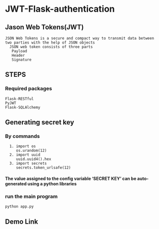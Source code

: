 # JWT-Flask-authentication
## Jason Web Tokens(JWT)
``` 
JSON Web Tokens is a secure and compact way to transmit data between two parties with the help of JSON objects 
  JSON web token consists of three parts
   Payload
   Header
   Signature
  ```
## STEPS
### Required packages 
```
Flask-RESTful
PyJWT
Flask-SQLAlchemy
```
## Generating secret key
### By commands
``` 
  1. import os
     os.urandom(12)
  2. import uuid
     uuid.uuid4().hex
  3. import secrets
     secrets.token_urlsafe(12)
 ```
 
 ####  The value assigned to the config variable ‘SECRET KEY’ can be auto-generated using a python libraries
 ### run the main program
 ``` 
 python app.py
 ```
 ## Demo Link
 ``` https://drive.google.com/file/d/1p4SHm6w5ZhiwdOx9eb8xw5-87RA540EV/view?usp=sharing
  ```
